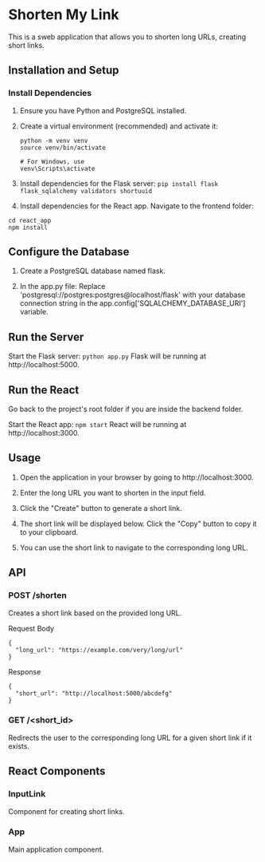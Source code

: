# Shorten My Link

This is a sweb application that allows you to shorten long URLs, creating short links.

## Installation and Setup

### Install Dependencies

1. Ensure you have Python and PostgreSQL installed.

2. Create a virtual environment (recommended) and activate it:

   ```
   python -m venv venv
   source venv/bin/activate
   
   # For Windows, use
   venv\Scripts\activate
   ```
   
3. Install dependencies for the Flask server:
   ```pip install flask flask_sqlalchemy validators shortuuid```

4. Install dependencies for the React app. Navigate to the frontend folder:
```
cd react_app
npm install
```

## Configure the Database

1. Create a PostgreSQL database named flask.

2. In the app.py file:
Replace 'postgresql://postgres:postgres@localhost/flask' with your database connection string in the app.config['SQLALCHEMY_DATABASE_URI'] variable.

## Run the Server

Start the Flask server:
```python app.py```
Flask will be running at http://localhost:5000.

## Run the React

Go back to the project's root folder if you are inside the backend folder.

Start the React app:
```npm start```
React will be running at http://localhost:3000.

## Usage

1. Open the application in your browser by going to http://localhost:3000.

2. Enter the long URL you want to shorten in the input field.

3. Click the "Create" button to generate a short link.

4. The short link will be displayed below. Click the "Copy" button to copy it to your clipboard.

5. You can use the short link to navigate to the corresponding long URL.

## API

### POST /shorten
Creates a short link based on the provided long URL.

Request Body
```
{
  "long_url": "https://example.com/very/long/url"
}
```
Response
```
{
  "short_url": "http://localhost:5000/abcdefg"
}
```

### GET /<short_id>
Redirects the user to the corresponding long URL for a given short link if it exists.

## React Components

### InputLink
Component for creating short links.
### App
Main application component.



